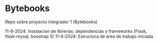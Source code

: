 # Bytebooks
Repo sobre proyecto integrador 1 (Bytebooks)

11-6-2024: Instalacion de librerias, dependencias y frameworks (Flask, flask-mysql, boostrap 5)
11-6-2024: Estructura de area de trabajo iniciada
